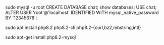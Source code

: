 sudo mysql -u root
CREATE DATABASE chat;
show databases;
USE chat;
ALTER USER 'root'@'localhost' IDENTIFIED WITH mysql_native_password BY '12345678';



sudo apt install php8.2 php8.2-cli php8.2-{curl,bz2,mbstring,intl}

sudo apt-get install php8.2-mysql